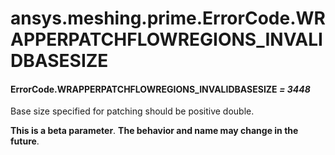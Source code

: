 <a id="ansys-meshing-prime-errorcode-wrapperpatchflowregions-invalidbasesize"></a>

# ansys.meshing.prime.ErrorCode.WRAPPERPATCHFLOWREGIONS_INVALIDBASESIZE

<a id="ansys.meshing.prime.ErrorCode.WRAPPERPATCHFLOWREGIONS_INVALIDBASESIZE"></a>

#### ErrorCode.WRAPPERPATCHFLOWREGIONS_INVALIDBASESIZE *= 3448*

Base size specified for patching should be positive double.

**This is a beta parameter**. **The behavior and name may change in the future**.

<!-- !! processed by numpydoc !! -->
